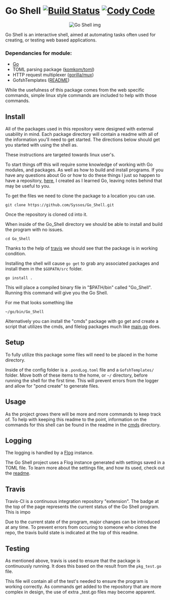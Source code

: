 # Go Shell [![Build Status](https://travis-ci.com/Syssos/Go_Shell.svg?branch=main)](https://travis-ci.com/github/Syssos/Go_Shell)  [![Cody Code](https://syssos.app/static/images/index/cody_code.svg)](https://syssos.app)

<p align="center">
  <img src="https://syssos.app/static/images/index/Go_Shell.png" alt="Go Shell img"/>
</p>

Go Shell is an interactive shell, aimed at automating tasks often used for creating, or testing web based applications. 

### Dependancies for module:
- [Go](https://golang.org/)
- TOML parsing package ([komkom/toml](https://github.com/komkom/toml))
- HTTP request multiplexer ([gorilla/mux](https://github.com/gorilla/mux))
- GofshTemplates ([README](https://github.com/Syssos/Go_Shell/tree/main/settings/GofshTemplates/README.md))

While the usefulness of this package comes from the web specific commands, simple linux style commands are included to help with those commands.

## Install

All of the packages used in this repository were designed with external usability in mind. Each package directory will contain a readme with all of the information you'll need to get started. The directions below should get you started with using the shell as.

These instructions are targeted towards linux user's.

To start things off this will require some knowledge of working with Go modules, and packages. As well as how to build and install programs. If you have any questions about Go or how to do these things I just so happen to have a repository, [here](https://github.com/Syssos/Learning_Go), I created as I learned Go, leaving notes behind that may be useful to you.

To get the files we need to clone the package to a location you can use.

``` 
git clone https://github.com/Syssos/Go_Shell.git

```
Once the repository is cloned cd into it. 

When inside of the Go_Shell directory we should be able to install and build the program with no issues.
```
cd Go_Shell
```
Thanks to the help of [travis](#travis) we should see that the package is in working condition.

Installing the shell will cause ```go get``` to grab any associated packages and install them in the ```$GOPATH/src``` folder.

```
go install .
```

This will place a compiled binary file in "$PATH/bin" called "Go_Shell". Running this command will give you the Go Shell.

For me that looks something like
```
~/go/bin/Go_Shell
```
Alternatively you can install the "cmds" package with go get and create a script that utilizes the cmds, and filelog packages much like [main.go](https://github.com/Syssos/Go_Shell/blob/main/main.go) does.

## Setup
To fully utilize this package some files will need to be placed in the home directory.

Inside of the config folder is a `.pondLog.toml` file and a `GofshTemplates/` folder. Move both of these items to the home, or `~/` directory, before running the shell for the first time. This will prevent errors from the logger and allow for "pond create" to generate files.

## Usage
As the project grows there will be more and more commands to keep track of. To help with keeping this readme to the point, information on the commands for this shell can be found in the readme in the [cmds](https://github.com/Syssos/Go_Shell/tree/main/cmds) directory.

## Logging
The logging is handled by a [Flog](https://github.com/Syssos/Go_Shell/tree/main/filelog#filelog) instance. 

The Go Shell project uses a Flog instance generated with settings saved in a TOML file. To learn more about the settings file, and how its used, check out the [readme](https://github.com/Syssos/Go_Shell/tree/main/config).

## Travis
Travis-CI is a continuous integration repository "extension". The badge at the top of the page represents the current status of the Go Shell program. This is impo

Due to the current state of the program, major changes can be introduced at any time. To prevent errors from occuring to someone who clones the repo, the travis build state is indicated at the top of this readme.

## Testing 

As mentioned above, travis is used to ensure that the package is continuously running. It does this based on the result from the `pkg_test.go` file.

This file will contain all of the test's needed to ensure the program is working correctly. As commands get added to the repository that are more complex in design, the use of extra _test.go files may become apparent.
